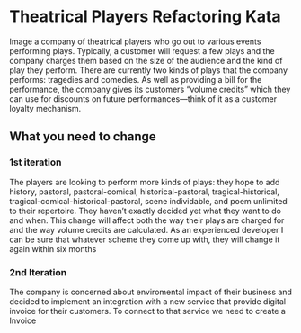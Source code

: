 # Theatrical Players Refactoring Kata

Image a company of theatrical players who go out to various events performing
plays. Typically, a customer will request a few plays and the company charges
them based on the size of the audience and the kind of play they perform. There
are currently two kinds of plays that the company performs: tragedies and
comedies. As well as providing a bill for the performance, the company gives its
customers “volume credits” which they can use for discounts on future performances—think of it as a customer loyalty mechanism.

## What you need to change

### 1st iteration

The players are looking to perform more kinds of plays: they hope to add history, pastoral, pastoral-comical, historical-pastoral, tragical-historical,
tragical-comical-historical-pastoral, scene individable, and poem unlimited to their repertoire.
They haven’t exactly decided yet what they want to do and when. 
This change will affect both the way their plays are charged for and the way volume credits are calculated.
As an experienced developer I can be sure that whatever scheme they come up with, they will change it again within six months 

### 2nd Iteration

The company is concerned about enviromental impact of their business and decided to implement an integration with a new service
that provide digital invoice for their customers. To connect to that service we need to create a Invoice
